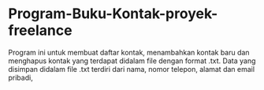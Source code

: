 # Program-Buku-Kontak-proyek-freelance
Program ini untuk membuat daftar kontak, menambahkan kontak baru dan menghapus kontak yang terdapat didalam file dengan format .txt. Data yang disimpan didalam
file .txt terdiri dari nama, nomor telepon, alamat dan email pribadi, 
